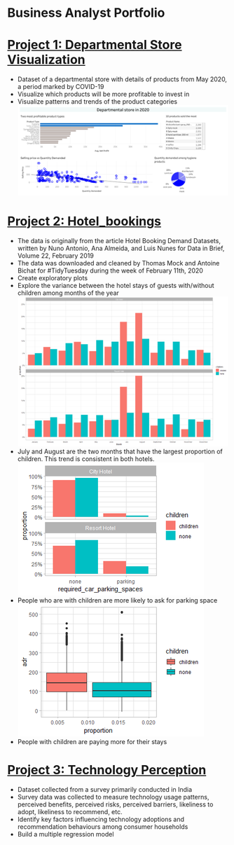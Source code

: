 # Business Analyst Portfolio
# [Project 1: Departmental Store Visualization](https://github.com/ngctramnl/Departmental_Store)
- Dataset of a departmental store with details of products from May 2020, a period marked by COVID-19
- Visualize which products will be more profitable to invest in
- Visualize patterns and trends of the product categories
![](https://github.com/ngctramnl/Departmental_Store/blob/main/Dashboard%202.png)

# [Project 2: Hotel_bookings](https://github.com/ngctramnl/Hotel_bookings)
- The data is originally from the article Hotel Booking Demand Datasets, written by Nuno Antonio, Ana Almeida, and Luis Nunes for Data in Brief, Volume 22, February 2019
- The data was downloaded and cleaned by Thomas Mock and Antoine Bichat for #TidyTuesday during the week of February 11th, 2020
- Create exploratory plots
- Explore the variance between the hotel stays of guests with/without children among months of the year
![](https://github.com/ngctramnl/Hotel_bookings/blob/main/Month.png)
- July and August are the two months that have the largest proportion of children. This trend is consistent in both hotels.
![](https://github.com/ngctramnl/Hotel_bookings/blob/main/Parking.png)
- People who are with children are more likely to ask for parking space
![](https://github.com/ngctramnl/Hotel_bookings/blob/main/Boxplot.png)
- People with children are paying more for their stays

# [Project 3: Technology Perception](https://github.com/ngctramnl/TechnologyAdoption)
- Dataset collected from a survey primarily conducted in India
- Survey data was collected to measure technology usage patterns, perceived benefits, perceived risks, perceived barriers, likeliness to adopt, likeliness to recommend, etc.
- Identify key factors influencing technology adoptions and recommendation behaviours among consumer households
- Build a multiple regression model





